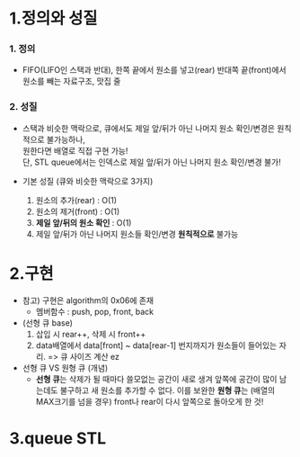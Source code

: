 1.정의와 성질
==========
### 1. 정의
- FIFO(LIFO인 스택과 반대), 한쪽 끝에서 원소를 넣고(rear) 반대쪽 끝(front)에서 원소를 빼는 자료구조, 맛집 줄

### 2. 성질
- 스택과 비슷한 맥락으로, 큐에서도 제일 앞/뒤가 아닌 나머지 원소 확인/변경은 원칙적으로 불가능하나, </br>
  원한다면 배열로 직접 구현 가능! </br>
  단, STL queue에서는 인덱스로 제일 앞/뒤가 아닌 나머지 원소 확인/변경 불가!

- 기본 성질 (큐와 비슷한 맥락으로 3가지)
    1. 원소의 추가(rear) : O(1)
    2. 원소의 제거(front) : O(1)
    3. **제일 앞/뒤의 원소 확인** : O(1)
    4. 제일 앞/뒤가 아닌 나머지 원소들 확인/변경 **원칙적으로** 불가능

2.구현
=======
- 참고) 구현은 algorithm의 0x06에 존재 </br>
  - 멤버함수 : push, pop, front, back
- (선형 큐 base)
  1. 삽입 시 rear++, 삭제 시 front++ </br>
  2. data배열에서 data[front] ~ data[rear-1] 번지까지가 원소들이 들어있는 자리. => 큐 사이즈 계산 ez
- 선형 큐 VS 원형 큐 (개념)
    - **선형 큐**는 삭제가 될 때마다 쓸모없는 공간이 새로 생겨 앞쪽에 공간이 많이 남는데도 불구하고 새 원소를 추가할 수 없다. 이를 보완한 **원형 큐**는 (배열의 MAX크기를 넘을 경우) front나 rear이 다시 앞쪽으로 돌아오게 한 것!
 
3.queue STL
=====


  
  
